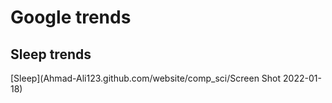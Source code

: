 # Google trends

## Sleep trends
[Sleep](Ahmad-Ali123.github.com/website/comp_sci/Screen Shot 2022-01-18)

